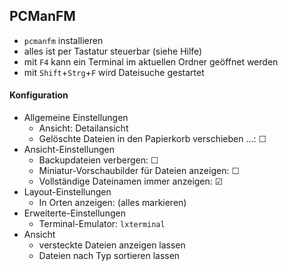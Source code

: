## PCManFM

- `pcmanfm` installieren
- alles ist per Tastatur steuerbar (siehe Hilfe)
- mit `F4` kann ein Terminal im aktuellen Ordner geöffnet werden
- mit `Shift`+`Strg`+`F` wird Dateisuche gestartet

#### Konfiguration

- Allgemeine Einstellungen
  - Ansicht: Detailansicht
  - Gelöschte Dateien in den Papierkorb verschieben ...: ☐
- Ansicht-Einstellungen
  - Backupdateien verbergen: ☐
  - Miniatur-Vorschaubilder für Dateien anzeigen: ☐
  - Vollständige Dateinamen immer anzeigen: ☑
- Layout-Einstellungen
  - In Orten anzeigen: (alles markieren)
- Erweiterte-Einstellungen
  - Terminal-Emulator: `lxterminal`
- Ansicht
  - versteckte Dateien anzeigen lassen
  - Dateien nach Typ sortieren lassen